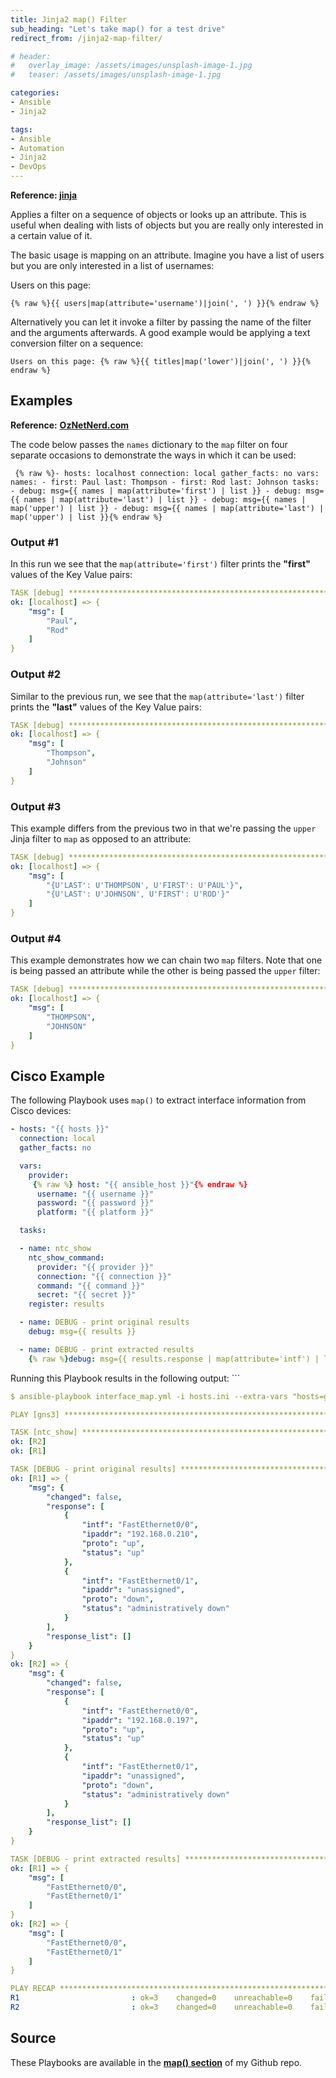 ```yaml
---
title: Jinja2 map() Filter
sub_heading: "Let's take map() for a test drive"
redirect_from: /jinja2-map-filter/

# header:
#   overlay_image: /assets/images/unsplash-image-1.jpg
#   teaser: /assets/images/unsplash-image-1.jpg

categories:
- Ansible
- Jinja2

tags:
- Ansible
- Automation
- Jinja2
- DevOps
---
```

**Reference: [jinja](http://jinja.pocoo.org/docs/dev/templates/#map)**

Applies a filter on a sequence of objects or looks up an attribute. This is useful when dealing with lists of objects but you are really only interested in a certain value of it.

The basic usage is mapping on an attribute. Imagine you have a list of users but you are only interested in a list of usernames:

Users on this page:

```
{% raw %}{{ users|map(attribute='username')|join(', ') }}{% endraw %}
```

Alternatively you can let it invoke a filter by passing the name of the filter and the arguments afterwards. A good example would be applying a text conversion filter on a sequence:

```
Users on this page: {% raw %}{{ titles|map('lower')|join(', ') }}{% endraw %}
```

## Examples

**Reference:** [**OzNetNerd.com**](oznetnerd.com)

The code below passes the `names` dictionary to the `map` filter on four separate occasions to demonstrate the ways in which it can be used:

``` {% raw %}- hosts: localhost connection: local gather_facts: no vars: names: - first: Paul last: Thompson - first: Rod last: Johnson tasks: - debug: msg={{ names | map(attribute='first') | list }} - debug: msg={{ names | map(attribute='last') | list }} - debug: msg={{ names | map('upper') | list }} - debug: msg={{ names | map(attribute='last') | map('upper') | list }}{% endraw %}```

### Output #1

In this run we see that the `map(attribute='first')` filter prints the **"first"** values of the Key Value pairs:

```yaml
TASK [debug] *******************************************************************
ok: [localhost] => {
    "msg": [
        "Paul", 
        "Rod"
    ]
}
```

### Output #2

Similar to the previous run, we see that the `map(attribute='last')` filter prints the **"last"** values of the Key Value pairs:

```yaml
TASK [debug] *******************************************************************
ok: [localhost] => {
    "msg": [
        "Thompson", 
        "Johnson"
    ]
}
```

### Output #3

This example differs from the previous two in that we're passing the `upper` Jinja filter to `map` as opposed to an attribute:

```yaml
TASK [debug] *******************************************************************
ok: [localhost] => {
    "msg": [
        "{U'LAST': U'THOMPSON', U'FIRST': U'PAUL'}", 
        "{U'LAST': U'JOHNSON', U'FIRST': U'ROD'}"
    ]
}
```

### Output #4

This example demonstrates how we can chain two `map` filters. Note that one is being passed an attribute while the other is being passed the `upper` filter:

```yaml
TASK [debug] *******************************************************************
ok: [localhost] => {
    "msg": [
        "THOMPSON", 
        "JOHNSON"
    ]
}
```

## Cisco Example

The following Playbook uses `map()` to extract interface information from Cisco devices:

```yaml
- hosts: "{{ hosts }}"
  connection: local
  gather_facts: no

  vars:
    provider:
     {% raw %} host: "{{ ansible_host }}"{% endraw %}
      username: "{{ username }}"
      password: "{{ password }}"
      platform: "{{ platform }}"

  tasks:

  - name: ntc_show
    ntc_show_command:
      provider: "{{ provider }}"
      connection: "{{ connection }}"
      command: "{{ command }}"
      secret: "{{ secret }}"
    register: results

  - name: DEBUG - print original results
    debug: msg={{ results }}

  - name: DEBUG - print extracted results
    {% raw %}debug: msg={{ results.response | map(attribute='intf') | list }}{% endraw %}
```

Running this Playbook results in the following output: ```

```yaml
$ ansible-playbook interface_map.yml -i hosts.ini --extra-vars "hosts=gns3 username=cisco password=cisco connection=ssh platform=cisco_ios secret=cisco command='show ip interface brief'"

PLAY [gns3] ********************************************************************

TASK [ntc_show] ****************************************************************
ok: [R2]
ok: [R1]

TASK [DEBUG - print original results] ******************************************
ok: [R1] => {
    "msg": {
        "changed": false,
        "response": [
            {
                "intf": "FastEthernet0/0",
                "ipaddr": "192.168.0.210",
                "proto": "up",
                "status": "up"
            },
            {
                "intf": "FastEthernet0/1",
                "ipaddr": "unassigned",
                "proto": "down",
                "status": "administratively down"
            }
        ],
        "response_list": []
    }
}
ok: [R2] => {
    "msg": {
        "changed": false,
        "response": [
            {
                "intf": "FastEthernet0/0",
                "ipaddr": "192.168.0.197",
                "proto": "up",
                "status": "up"
            },
            {
                "intf": "FastEthernet0/1",
                "ipaddr": "unassigned",
                "proto": "down",
                "status": "administratively down"
            }
        ],
        "response_list": []
    }
}

TASK [DEBUG - print extracted results] *****************************************
ok: [R1] => {
    "msg": [
        "FastEthernet0/0",
        "FastEthernet0/1"
    ]
}
ok: [R2] => {
    "msg": [
        "FastEthernet0/0",
        "FastEthernet0/1"
    ]
}

PLAY RECAP *********************************************************************
R1                         : ok=3    changed=0    unreachable=0    failed=0
R2                         : ok=3    changed=0    unreachable=0    failed=0
```

## Source

These Playbooks are available in the **[map() section](https://github.com/OzNetNerd/Ansible_Playbooks/tree/master/Jinja/map)** of my Github repo.